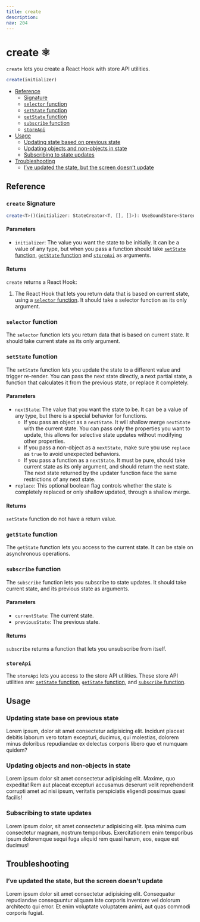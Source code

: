 ```yaml
---
title: create
description:
nav: 204
---
```


# create ⚛️

`create` lets you create a React Hook with store API utilities.

```js
create(initializer)
```

- [Reference](#reference)
  - [Signature](#create-signature)
  - [`selector` function](#selector-function)
  - [`setState` function](#setstate-function)
  - [`getState` function](#getstate-function)
  - [`subscribe` function](#subscribe-function)
  - [`storeApi`](#storeapi)
- [Usage](#usage)
  - [Updating state based on previous state](#updating-state-base-on-a-previous-state)
  - [Updating objects and non-objects in state](#updating-objects-and-non-objects-in-state)
  - [Subscribing to state updates](#subscribing-to-state-updates)
- [Troubleshooting](#troubleshooting)
  - [I’ve updated the state, but the screen doesn’t update](#ive-updated-the-state-but-the-screen-doesnt-update)

## Reference

### `create` Signature

```ts
create<T>()(initializer: StateCreator<T, [], []>): UseBoundStore<StoreApi<T>>
```

#### Parameters

- `initializer`: The value you want the state to be initially. It can be a value of any type, but
  when you pass a function should take [`setState` function](#setstate-function),
  [`getState` function](#getstate-function) and [`storeApi`](#storeapi) as arguments.

#### Returns

`create` returns a React Hook:

1. The React Hook that lets you return data that is based on current state, using a
   [`selector` function](#selector-function). It should take a selector function as its only
   argument.

### `selector` function

The `selector` function lets you return data that is based on current state. It should take current
state as its only argument.

### `setState` function

The `setState` function lets you update the state to a different value and trigger re-render. You
can pass the next state directly, a next partial state, a function that calculates it from the
previous state, or replace it completely.

#### Parameters

- `nextState`: The value that you want the state to be. It can be a value of any type, but there is
  a special behavior for functions.
  - If you pass an object as a `nextState`. It will shallow merge `nextState` with the current
    state. You can pass only the properties you want to update, this allows for selective state
    updates without modifying other properties.
  - If you pass a non-object as a `nextState`, make sure you use `replace` as `true` to avoid
    unexpected behaviors.
  - If you pass a function as a `nextState`. It must be pure, should take current state as its
    only argument, and should return the next state. The next state returned by the updater
    function face the same restrictions of any next state.
- `replace`: This optional boolean flag controls whether the state is completely replaced or only
  shallow updated, through a shallow merge.

#### Returns

`setState` function do not have a return value.

### `getState` function

The `getState` function lets you access to the current state. It can be stale on asynchronous
operations.

### `subscribe` function

The `subscribe` function lets you subscribe to state updates. It should take current state, and
its previous state as arguments.

#### Parameters

- `currentState`: The current state.
- `previousState`: The previous state.

#### Returns

`subscribe` returns a function that lets you unsubscribe from itself.

### `storeApi`

The `storeApi` lets you access to the store API utilities. These store API utilities are:
[`setState` function](#setstate-function), [`getState` function](#getstate-function), and
[`subscribe` function](#subscribe-function).

## Usage

### Updating state base on previous state

Lorem ipsum, dolor sit amet consectetur adipisicing elit. Incidunt placeat debitis laborum vero
totam excepturi, ducimus, qui molestias, dolorem minus doloribus repudiandae ex delectus corporis
libero quo et numquam quidem?

### Updating objects and non-objects in state

Lorem ipsum dolor sit amet consectetur adipisicing elit. Maxime, quo expedita! Rem aut placeat
excepturi accusamus deserunt velit reprehenderit corrupti amet ad nisi ipsum, veritatis
perspiciatis eligendi possimus quasi facilis!

### Subscribing to state updates

Lorem ipsum dolor, sit amet consectetur adipisicing elit. Ipsa minima cum consectetur magnam,
nostrum temporibus. Exercitationem enim temporibus ipsum doloremque sequi fuga aliquid rem quasi
harum, eos, eaque est ducimus!

## Troubleshooting

### I’ve updated the state, but the screen doesn’t update

Lorem ipsum dolor sit amet consectetur adipisicing elit. Consequatur repudiandae consequuntur
aliquam iste corporis inventore vel dolorum architecto qui error. Et enim voluptate voluptatem
animi, aut quas commodi corporis fugiat.
